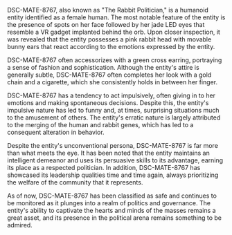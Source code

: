 DSC-MATE-8767, also known as "The Rabbit Politician," is a humanoid entity identified as a female human. The most notable feature of the entity is the presence of spots on her face followed by her jade LED eyes that resemble a VR gadget implanted behind the orb. Upon closer inspection, it was revealed that the entity possesses a pink rabbit head with movable bunny ears that react according to the emotions expressed by the entity.

DSC-MATE-8767 often accessorizes with a green cross earring, portraying a sense of fashion and sophistication. Although the entity's attire is generally subtle, DSC-MATE-8767 often completes her look with a gold chain and a cigarette, which she consistently holds in between her finger.

DSC-MATE-8767 has a tendency to act impulsively, often giving in to her emotions and making spontaneous decisions. Despite this, the entity's impulsive nature has led to funny and, at times, surprising situations much to the amusement of others. The entity's erratic nature is largely attributed to the merging of the human and rabbit genes, which has led to a consequent alteration in behavior.

Despite the entity's unconventional persona, DSC-MATE-8767 is far more than what meets the eye. It has been noted that the entity maintains an intelligent demeanor and uses its persuasive skills to its advantage, earning its place as a respected politician. In addition, DSC-MATE-8767 has showcased its leadership qualities time and time again, always prioritizing the welfare of the community that it represents.

As of now, DSC-MATE-8767 has been classified as safe and continues to be monitored as it plunges into a realm of politics and governance. The entity's ability to captivate the hearts and minds of the masses remains a great asset, and its presence in the political arena remains something to be admired.